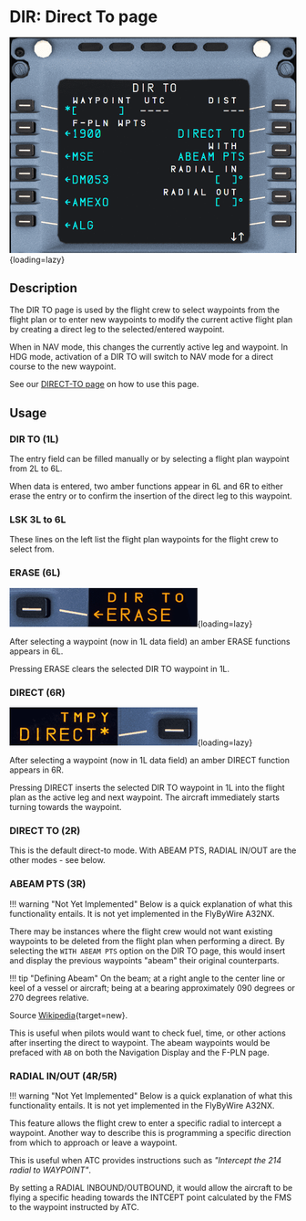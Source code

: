 # DIR: Direct To page

![DIR](../../assets/a32nx-briefing/mcdu/mcdu-dir-page.png){loading=lazy}

## Description

The DIR TO page is used by the flight crew to select waypoints from the flight plan or to enter new waypoints to modify the current active flight plan by creating a direct leg to the selected/entered waypoint.

When in NAV mode, this changes the currently active leg and waypoint. In HDG mode, activation of a DIR TO will switch to NAV mode for a direct course to the new waypoint.

See our [DIRECT-TO page](../../a32nx-advanced-guides/flight-planning/direct.md) on how to use this page.

## Usage

### DIR TO (1L)

The entry field can be filled manually or by selecting a flight plan waypoint from 2L to 6L.

When data is entered, two amber functions appear in 6L and 6R to either erase the entry or to confirm the insertion of the direct leg to this waypoint.

### LSK 3L to 6L

These lines on the left list the flight plan waypoints for the flight crew to select from.

### ERASE (6L)

![DIR TO ERASE](../../assets/a32nx-briefing/mcdu/mcdu-dir-to-6L-erase.png "DIR TO ERASE"){loading=lazy}

After selecting a waypoint (now in 1L data field) an amber ERASE functions appears in 6L.

Pressing ERASE clears the selected DIR TO waypoint in 1L.

### DIRECT (6R)

![DIR TO DIRECT](../../assets/a32nx-briefing/mcdu/mcdu-dir-to-6R-direct.png "DIR TO DIRECT"){loading=lazy}

After selecting a waypoint (now in 1L data field) an amber DIRECT function appears in 6R.

Pressing DIRECT inserts the selected DIR TO waypoint in 1L into the flight plan as the active leg and next waypoint. 
The aircraft immediately starts turning towards the waypoint.

### DIRECT TO (2R)

This is the default direct-to mode. With ABEAM PTS, RADIAL IN/OUT are the other modes - see below.  

### ABEAM PTS (3R)

!!! warning "Not Yet Implemented"
    Below is a quick explanation of what this functionality entails. It is not yet implemented in the FlyByWire A32NX.

There may be instances where the flight crew would not want existing waypoints to be deleted from the flight plan when performing a direct. By selecting the `WITH ABEAM PTS` option on the DIR TO page, this would insert and display the previous waypoints "abeam" their original counterparts.

!!! tip "Defining Abeam"
    On the beam; at a right angle to the center line or keel of a vessel or aircraft; being at a bearing approximately 090 degrees or 270 degrees relative.
    <p />
    Source [Wikipedia](https://en.wiktionary.org/wiki/abeam){target=new}.

This is useful when pilots would want to check fuel, time, or other actions after inserting the direct to waypoint. 
The abeam waypoints would be prefaced with `AB` on both the Navigation Display and the F-PLN page.

### RADIAL IN/OUT (4R/5R)

!!! warning "Not Yet Implemented"
    Below is a quick explanation of what this functionality entails. It is not yet implemented in the FlyByWire A32NX.

This feature allows the flight crew to enter a specific radial to intercept a waypoint. Another way to describe this is programming a specific direction from which to approach or leave a waypoint.

This is useful when ATC provides instructions such as *"Intercept the 214 radial to WAYPOINT"*.

By setting a RADIAL INBOUND/OUTBOUND, it would allow the aircraft to be flying a specific heading towards the INTCEPT point calculated by the FMS to the waypoint instructed by ATC.  

